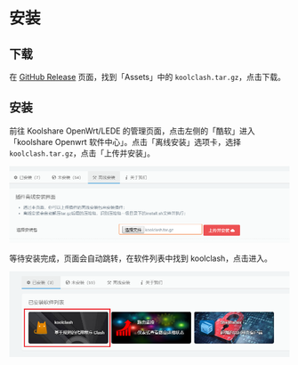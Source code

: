 # 安装

## 下载

在 [GitHub Release](https://github.com/SukkaW/Koolshare-Clash/releases/) 页面，找到「Assets」中的 `koolclash.tar.gz`，点击下载。

## 安装

前往 Koolshare OpenWrt/LEDE 的管理页面，点击左侧的「酷软」进入「koolshare Openwrt 软件中心」。点击「离线安装」选项卡，选择 `koolclash.tar.gz`，点击「上传并安装」。

![](img/install-2.png)

等待安装完成，页面会自动跳转，在软件列表中找到 koolclash，点击进入。

![](img/install-3.png)